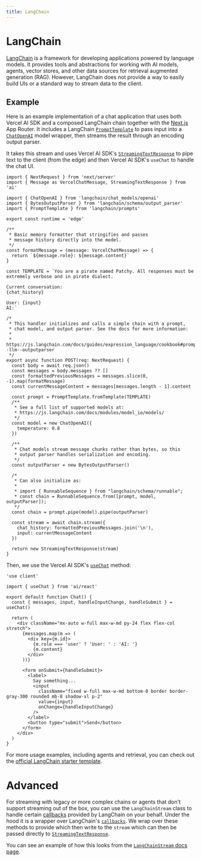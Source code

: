 ```yaml
---
title: LangChain
---
```


# LangChain

[LangChain](https://js.langchain.com/docs/) is a framework for developing applications powered by language models.
It provides tools and abstractions for working with AI models, agents, vector stores, and other data sources for retrieval augmented generation (RAG).
However, LangChain does not provide a way to easily build UIs or a standard way to stream data to the client.

## Example

Here is an example implementation of a chat application that uses both Vercel AI SDK and a composed LangChain chain together with the
[Next.js](https://nextjs.org/docs) App Router. It includes a LangChain [`PromptTemplate`](https://js.langchain.com/docs/modules/model_io/prompts/prompt_templates/)
to pass input into a [`ChatOpenAI`](https://js.langchain.com/docs/modules/model_io/models/chat/integrations/openai) model wrapper,
then streams the result through an encoding output parser.

It takes this stream and uses Vercel AI SDK's [`StreamingTextResponse`](/docs/api-reference/streaming-text-response)
to pipe text to the client (from the edge) and then Vercel AI SDK's `useChat` to handle the chat UI.

```tsx filename="app/api/chat/route.ts"
import { NextRequest } from 'next/server'
import { Message as VercelChatMessage, StreamingTextResponse } from 'ai'

import { ChatOpenAI } from 'langchain/chat_models/openai'
import { BytesOutputParser } from 'langchain/schema/output_parser'
import { PromptTemplate } from 'langchain/prompts'

export const runtime = 'edge'

/**
 * Basic memory formatter that stringifies and passes
 * message history directly into the model.
 */
const formatMessage = (message: VercelChatMessage) => {
  return `${message.role}: ${message.content}`
}

const TEMPLATE = `You are a pirate named Patchy. All responses must be extremely verbose and in pirate dialect.

Current conversation:
{chat_history}

User: {input}
AI:`

/*
 * This handler initializes and calls a simple chain with a prompt,
 * chat model, and output parser. See the docs for more information:
 *
 * https://js.langchain.com/docs/guides/expression_language/cookbook#prompttemplate--llm--outputparser
 */
export async function POST(req: NextRequest) {
  const body = await req.json()
  const messages = body.messages ?? []
  const formattedPreviousMessages = messages.slice(0, -1).map(formatMessage)
  const currentMessageContent = messages[messages.length - 1].content

  const prompt = PromptTemplate.fromTemplate(TEMPLATE)
  /**
   * See a full list of supported models at:
   * https://js.langchain.com/docs/modules/model_io/models/
   */
  const model = new ChatOpenAI({
    temperature: 0.8
  })

  /**
   * Chat models stream message chunks rather than bytes, so this
   * output parser handles serialization and encoding.
   */
  const outputParser = new BytesOutputParser()

  /*
   * Can also initialize as:
   *
   * import { RunnableSequence } from "langchain/schema/runnable";
   * const chain = RunnableSequence.from([prompt, model, outputParser]);
   */
  const chain = prompt.pipe(model).pipe(outputParser)

  const stream = await chain.stream({
    chat_history: formattedPreviousMessages.join('\n'),
    input: currentMessageContent
  })

  return new StreamingTextResponse(stream)
}
```

Then, we use the Vercel AI SDK's [`useChat`](/docs/api-reference/use-chat) method:

```tsx filename="app/page.tsx"
'use client'

import { useChat } from 'ai/react'

export default function Chat() {
  const { messages, input, handleInputChange, handleSubmit } = useChat()

  return (
    <div className="mx-auto w-full max-w-md py-24 flex flex-col stretch">
      {messages.map(m => (
        <div key={m.id}>
          {m.role === 'user' ? 'User: ' : 'AI: '}
          {m.content}
        </div>
      ))}

      <form onSubmit={handleSubmit}>
        <label>
          Say something...
          <input
            className="fixed w-full max-w-md bottom-0 border border-gray-300 rounded mb-8 shadow-xl p-2"
            value={input}
            onChange={handleInputChange}
          />
        </label>
        <button type="submit">Send</button>
      </form>
    </div>
  )
}
```

For more usage examples, including agents and retrieval, you can check out the [official LangChain starter template](https://github.com/langchain-ai/langchain-nextjs-template).

# Advanced

For streaming with legacy or more complex chains or agents that don't support streaming out of the box, you can use the `LangChainStream` class to handle certain
[callbacks](https://js.langchain.com/docs/api/callbacks/) provided by LangChain on your behalf.
Under the hood it is a wrapper over LangChain's [`callbacks`](https://js.langchain.com/docs/production/callbacks/).
We wrap over these methods to provide which then write to the `stream` which can then be passed directly to [`StreamingTextResponse`](/docs/api-reference/streaming-text-response).

You can see an example of how this looks from the [`LangChainStream` docs page](/docs/api-reference/langchain-stream).
